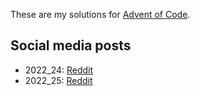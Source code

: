 These are my solutions for [Advent of Code](https://adventofcode.com/).

## Social media posts

- 2022_24: [Reddit](https://www.reddit.com/r/adventofcode/comments/zu28ij/comment/j1gwew0/?utm_source=reddit&utm_medium=web2x&context=3)
- 2022_25: [Reddit](https://www.reddit.com/r/adventofcode/comments/zur1an/comment/j1l0sak/?utm_source=reddit&utm_medium=web2x&context=3)

